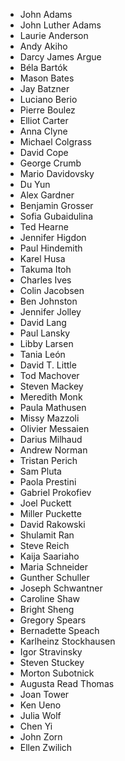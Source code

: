 * John Adams
* John Luther Adams
* Laurie Anderson
* Andy Akiho
* Darcy James Argue
* Béla Bartók
* Mason Bates
* Jay Batzner
* Luciano Berio
* Pierre Boulez
* Elliot Carter
* Anna Clyne
* Michael Colgrass
* David Cope
* George Crumb
* Mario Davidovsky
* Du Yun
* Alex Gardner
* Benjamin Grosser
* Sofia Gubaidulina
* Ted Hearne
* Jennifer Higdon
* Paul Hindemith
* Karel Husa
* Takuma Itoh
* Charles Ives
* Colin Jacobsen
* Ben Johnston
* Jennifer Jolley
* David Lang
* Paul Lansky
* Libby Larsen
* Tania León
* David T. Little
* Tod Machover
* Steven Mackey
* Meredith Monk
* Paula Mathusen
* Missy Mazzoli
* Olivier Messaien
* Darius Milhaud
* Andrew Norman
* Tristan Perich
* Sam Pluta
* Paola Prestini
* Gabriel Prokofiev
* Joel Puckett
* Miller Puckette
* David Rakowski
* Shulamit Ran
* Steve Reich
* Kaija Saariaho
* Maria Schneider
* Gunther Schuller
* Joseph Schwantner
* Caroline Shaw
* Bright Sheng
* Gregory Spears
* Bernadette Speach
* Karlheinz Stockhausen
* Igor Stravinsky
* Steven Stuckey
* Morton Subotnick
* Augusta Read Thomas
* Joan Tower
* Ken Ueno
* Julia Wolf
* Chen Yi
* John Zorn
* Ellen Zwilich
